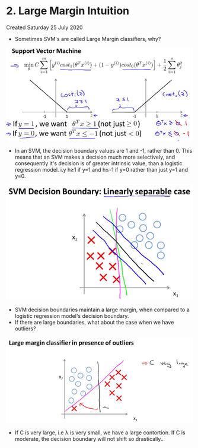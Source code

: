 # 2. Large Margin Intuition
Created Saturday 25 July 2020


* Sometimes SVM's are called Large Margin classifiers, why?

![](./2._Large_Margin_Intuition/pasted_image.png)

* In an SVM, the decision boundary values are 1 and -1, rather than 0. This means that an SVM makes a decision much more selectively, and consequently it's decision is of greater intrinsic value, than a logistic regression model. i.y h≥1 if y=1 and h≤-1 if y=0 rather than just y=1 and y=0.

![](./2._Large_Margin_Intuition/pasted_image001.png)

* SVM decision boundaries maintain a large margin, when compared to a logistic regression model's decision boundary.
* If there are large boundaries, what about the case when we have outliers?

![](./2._Large_Margin_Intuition/pasted_image002.png)

* If C is very large, i.e λ is very small, we have a large contortion. If C is moderate, the decision boundary will not shift so drastically..


